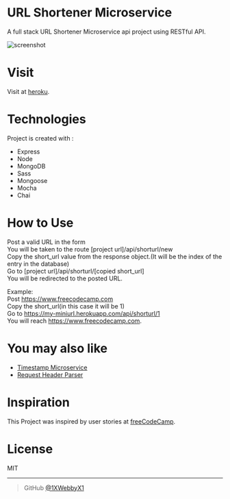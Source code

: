 
# URL Shortener Microservice
A full stack URL Shortener Microservice api project using RESTful API.

![screenshot](https://i.ibb.co/HzhhPDZ/Screen-Shot-2019-02-04-at-18-06-11.png)

# Visit
Visit at [heroku](https://my-miniurl.herokuapp.com).

# Technologies
Project is created with :
- Express
- Node
- MongoDB
- Sass
- Mongoose
- Mocha
- Chai

# How to Use

Post a valid URL in the form\
You will be taken to the route [project url]/api/shorturl/new\
Copy the short_url value from the response object.(It will be the index of the entry in the database)\
Go to [project url]/api/shorturl/[copied short_url]\
You will be redirected to the posted URL.

Example:\
Post https://www.freecodecamp.com \
Copy the short_url(in this case it will be 1)\
Go to https://my-miniurl.herokuapp.com/api/shorturl/1 \
You will reach https://www.freecodecamp.com.

# You may also like
- [Timestamp Microservice](https://github.com/1XWebbyX1/timestamp-microservice)
- [Request Header Parser](https://github.com/1XWebbyX1/request-header-parser-microservice)

# Inspiration

This Project was inspired by user stories  at [freeCodeCamp](https://learn.freecodecamp.org/apis-and-microservices/apis-and-microservices-projects/url-shortener-microservice).


# License

MIT

---


> GitHub [@1XWebbyX1](https://github.com/1XWebbyX1)

